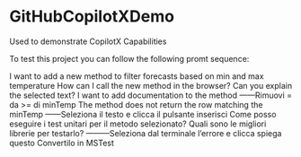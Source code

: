 # GitHubCopilotXDemo
Used to demonstrate CopilotX Capabilities

To test this project you can follow the following promt sequence:

I want to add a new method to filter forecasts based on min and max temperature
How can I call the new method in the browser?
Can you explain the selected text?
I want to add documentation to the method
——Rimuovi = da >= di minTemp
The method does not return the row matching the minTemp
——Seleziona il testo e clicca il pulsante inserisci
Come posso eseguire i test unitari per il metodo selezionato?
Quali sono le migliori librerie per testarlo?
———Seleziona dal terminale l’errore e clicca spiega questo
Convertilo in MSTest